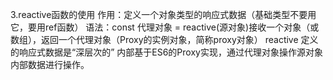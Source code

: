 
3.reactive函数的使用
    作用：定义一个对象类型的响应式数据（基础类型不要用它，要用ref函数）
    语法：const 代理对象 = reactive(源对象)接收一个对象（或数组），返回一个代理对象（Proxy的实例对象，简称proxy对象）
    reactive 定义的响应式数据是“深层次的”
    内部基于ES6的Proxy实现，通过代理对象操作源对象内部数据进行操作。